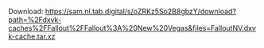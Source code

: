 Download: https://sam.nl.tab.digital/s/oZRKz5So2B8gbzY/download?path=%2Fdxvk-caches%2FFallout%2FFallout%3A%20New%20Vegas&files=FalloutNV.dxvk-cache.tar.xz
